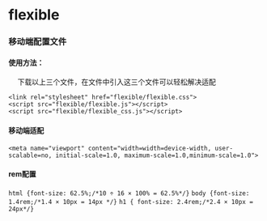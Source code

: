 # flexible

### 移动端配置文件

#### 使用方法：

&ensp;&ensp; 下载以上三个文件，在文件中引入这三个文件可以轻松解决适配

`<link rel="stylesheet" href="flexible/flexible.css">`  
`<script src="flexible/flexible.js"></script>`  
`<script src="flexible/flexible_css.js"></script>`  
  
  
#### 移动端适配  
`<meta name="viewport" content="width=width=device-width, user-scalable=no, initial-scale=1.0, maximum-scale=1.0,minimum-scale=1.0">`

#### rem配置
`html {font-size: 62.5%;/*10 ÷ 16 × 100% = 62.5%*/}`
`body {font-size: 1.4rem;/*1.4 × 10px = 14px */}`
`h1 { font-size: 2.4rem;/*2.4 × 10px = 24px*/}`